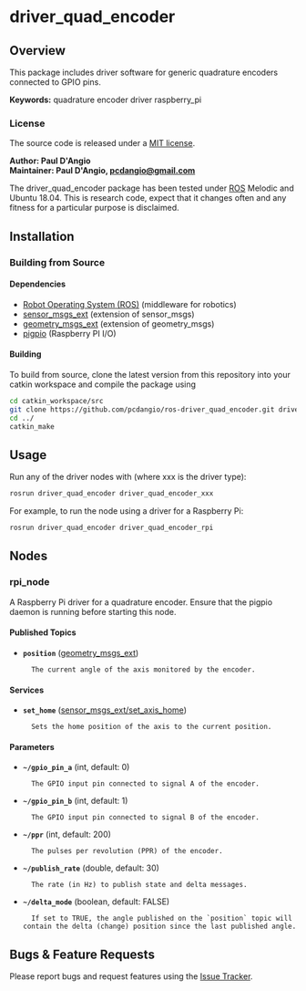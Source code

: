 # driver_quad_encoder

## Overview

This package includes driver software for generic quadrature encoders connected to GPIO pins.

**Keywords:** quadrature encoder driver raspberry_pi

### License

The source code is released under a [MIT license](LICENSE).

**Author: Paul D'Angio<br />
Maintainer: Paul D'Angio, pcdangio@gmail.com**

The driver_quad_encoder package has been tested under [ROS] Melodic and Ubuntu 18.04. This is research code, expect that it changes often and any fitness for a particular purpose is disclaimed.

## Installation

### Building from Source

#### Dependencies

- [Robot Operating System (ROS)](http://wiki.ros.org) (middleware for robotics)
- [sensor_msgs_ext](https://github.com/pcdangio/ros-sensor_msgs_ext) (extension of sensor_msgs)
- [geometry_msgs_ext](https://github.com/pcdangio/ros-geometry_msgs_ext) (extension of geometry_msgs)
- [pigpio](http://abyz.me.uk/rpi/pigpio/) (Raspberry PI I/O)

#### Building

To build from source, clone the latest version from this repository into your catkin workspace and compile the package using

```bash
cd catkin_workspace/src
git clone https://github.com/pcdangio/ros-driver_quad_encoder.git driver_quad_encoder
cd ../
catkin_make
```

## Usage

Run any of the driver nodes with (where xxx is the driver type):

```bash
rosrun driver_quad_encoder driver_quad_encoder_xxx
```

For example, to run the node using a driver for a Raspberry Pi:

```bash
rosrun driver_quad_encoder driver_quad_encoder_rpi
```

## Nodes

### rpi_node

A Raspberry Pi driver for a quadrature encoder.  Ensure that the pigpio daemon is running before starting this node.


#### Published Topics
* **`position`** ([geometry_msgs_ext](https://github.com/pcdangio/ros-geometry_msgs_ext/blob/master/msg/angle.msg))

        The current angle of the axis monitored by the encoder.

#### Services

* **`set_home`** ([sensor_msgs_ext/set_axis_home](https://github.com/pcdangio/ros-sensor_msgs_ext/blob/master/srv/set_axis_home.srv))

        Sets the home position of the axis to the current position.


#### Parameters

* **`~/gpio_pin_a`** (int, default: 0)

        The GPIO input pin connected to signal A of the encoder.

* **`~/gpio_pin_b`** (int, default: 1)

        The GPIO input pin connected to signal B of the encoder.

* **`~/ppr`** (int, default: 200)

        The pulses per revolution (PPR) of the encoder.

* **`~/publish_rate`** (double, default: 30)

        The rate (in Hz) to publish state and delta messages.

* **`~/delta_mode`** (boolean, default: FALSE)

        If set to TRUE, the angle published on the `position` topic will contain the delta (change) position since the last published angle.


## Bugs & Feature Requests

Please report bugs and request features using the [Issue Tracker](https://github.com/pcdangio/ros-driver_quad_encoder/issues).


[ROS]: http://www.ros.org